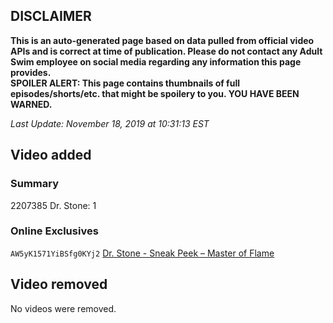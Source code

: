 ## DISCLAIMER
**This is an auto-generated page based on data pulled from official video APIs and is correct at time of publication. Please do not contact any Adult Swim employee on social media regarding any information this page provides.**  
**SPOILER ALERT: This page contains thumbnails of full episodes/shorts/etc. that might be spoilery to you. YOU HAVE BEEN WARNED.**  

_Last Update: November 18, 2019 at 10:31:13 EST_
## Video added
### Summary
2207385 Dr. Stone: 1  
### Online Exclusives
`AW5yK1571YiBSfg0KYj2` [Dr. Stone - Sneak Peek – Master of Flame](https://www.adultswim.com/videos/dr-stone/sneak-peek-master-of-flame)  
## Video removed
No videos were removed.  
